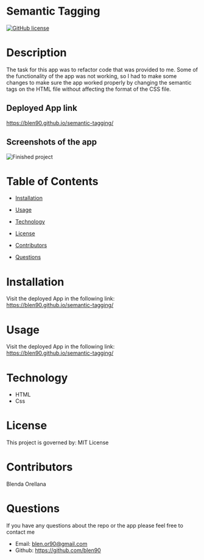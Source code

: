 # Semantic Tagging

[![GitHub license](https://img.shields.io/badge/License-MIT-blue.svg)]()

# Description

The task for this app was to refactor code that was provided to me. Some of the functionality of the app was not working, so I had to make some changes to make sure the app worked properly by changing the semantic tags on the HTML file without affecting the format of the CSS file. 

## Deployed App link 

https://blen90.github.io/semantic-tagging/

## Screenshots of the app

![Finished project](./assets/finished-project.png)

# Table of Contents

* [Installation](#installation)
    
* [Usage](#usage)

* [Technology](#technology)

* [License](#license)

* [Contributors](#contributors)

* [Questions](#questions)

# Installation

Visit the deployed App in the following link: https://blen90.github.io/semantic-tagging/

# Usage

Visit the deployed App in the following link: https://blen90.github.io/semantic-tagging/

# Technology

* HTML
* Css

# License 

This project is governed by: MIT License

# Contributors

Blenda Orellana

# Questions

If you have any questions about the repo or the app please feel free to contact me
 * Email: blen.or90@gmail.com
 * Github: https://github.com/blen90
